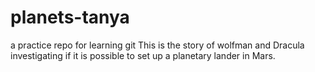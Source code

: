 # planets-tanya
 a practice repo for learning git
This is the story of wolfman and Dracula investigating if it is possible to set up a planetary lander in Mars.